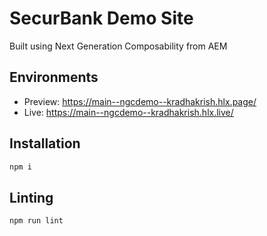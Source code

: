 # SecurBank Demo Site
Built using Next Generation Composability from AEM

## Environments
- Preview: https://main--ngcdemo--kradhakrish.hlx.page/
- Live: https://main--ngcdemo--kradhakrish.hlx.live/

## Installation

```sh
npm i
```

## Linting

```sh
npm run lint
```
